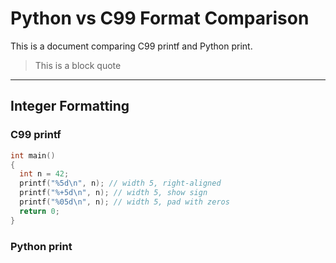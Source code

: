 # Python vs C99 Format Comparison
This is a document comparing C99 printf and Python print.
> This is a block quote


---
## Integer Formatting
### C99 printf
```C
int main()
{
  int n = 42;
  printf("%5d\n", n); // width 5, right-aligned
  printf("%+5d\n", n); // width 5, show sign
  printf("%05d\n", n); // width 5, pad with zeros
  return 0;
}
```

### Python print
